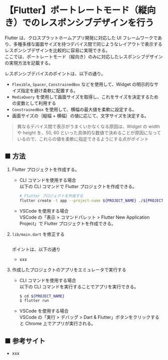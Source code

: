 # 【Flutter】ポートレートモード（縦向き）でのレスポンシブデザインを行う

Flutter は、クロスプラットホームアプリ開発に対応した UI フレームワークであり、多種多様な画面サイズを持つデバイス間で同じようなレイアウトで表示するレスポンシブデザインを比較的に容易に実現できる。<br>
ここでは、ポートレートモード（縦向き）のみに対応したレスポンシブデザインの実現方法を記載する。<br>

レスポンシブデバイスのポイントは、以下の通り。

- `Flexible`, `Spacer`, `ConstrainedBox` などを使用して、Widget の明示的なサイズ指定を避け柔軟に配置する。
- `MediaQuery` を使用して画面サイズを取得し、これをサイズを決定するための変数として利用する
- `ConstrainedBox` を使用して、横幅の最大値を柔軟に設定する。
- 画面サイズの｛縦幅 + 横幅｝の値に応じて、文字サイズを決定する。

> 異なるデバイス間で表示がうまくいかなくなる原因は、Widget の width や height を、50, 60 といった具体的な数値で決めることが原因になっているので、これらの値を柔軟に指定できるようにする点がポイント

## ■ 方法

1. Flutter プロジェクトを作成する。<br>
    - CLI コマンドを使用する場合<br>
      以下の CLI コマンドで Flutter プロジェクトを作成できる。
      ```sh
      # Flutter プロジェクトを作成する
      flutter create -t app --project-name ${PROJECT_NAME} ./${PROJECT_NAME}
      ```

    - VSCode を使用する場合<br>
      VSCode の「表示 > コマンドパレット > Flutter New Application Project」で Flutter プロジェクトを作成できる。


1. `lib/main.dart` を修正する<br>
    ```dart
    ```

    ポイントは、以下の通り

    - xxx

1. 作成したプロジェクトのアプリをエミュレータで実行する<br>
    - CLI コマンドを使用する場合<br>
      以下の CLI コマンドを実行することでアプリを実行できる。

      ```sh
      $ cd ${PROJECT_NAME}
      $ flutter run
      ```

    - VSCode を使用する場合<br>
      VSCode の「実行 > デバッグ > Dart & Flutter」ボタンをクリックすると Chrome 上でアプリが実行される。

## ■ 参考サイト

- xxx